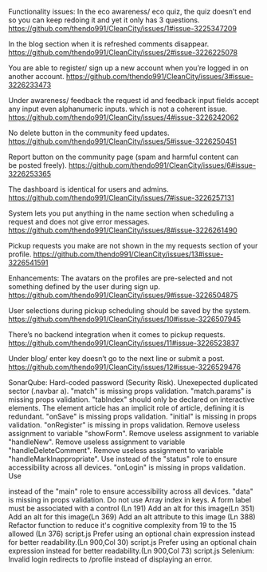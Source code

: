 Functionality issues:
In the eco awareness/ eco quiz, the quiz doesn’t end so you can keep redoing it and yet it only has 3 questions.
https://github.com/thendo991/CleanCity/issues/1#issue-3225347209

In the blog section when it is refreshed comments disappear.
https://github.com/thendo991/CleanCity/issues/2#issue-3226225078

You are able to register/ sign up a new account when you’re logged in on another account.
https://github.com/thendo991/CleanCity/issues/3#issue-3226233473

Under awareness/ feedback the request id and feedback input fields accept any input even alphanumeric inputs. which is not a coherent issue.
https://github.com/thendo991/CleanCity/issues/4#issue-3226242062

No delete button in the community feed updates.
https://github.com/thendo991/CleanCity/issues/5#issue-3226250451

Report button on the community page (spam and harmful content can be posted freely).
https://github.com/thendo991/CleanCity/issues/6#issue-3226253365

The dashboard is identical for users and admins.
https://github.com/thendo991/CleanCity/issues/7#issue-3226257131

System lets you put anything in the name section when scheduling a request and does not give error messages.
https://github.com/thendo991/CleanCity/issues/8#issue-3226261490

Pickup requests you make are not shown in the my requests section of your profile.
https://github.com/thendo991/CleanCity/issues/13#issue-3226541591

Enhancements:
The avatars on the profiles are pre-selected and not something defined by the user during sign up.
https://github.com/thendo991/CleanCity/issues/9#issue-3226504875

User selections during pickup scheduling should be saved by the system.
https://github.com/thendo991/CleanCity/issues/10#issue-3226507945

There’s no backend integration when it comes to pickup requests.
https://github.com/thendo991/CleanCity/issues/11#issue-3226523837 

Under blog/ enter key doesn’t go to the next line or submit a post.
https://github.com/thendo991/CleanCity/issues/12#issue-3226529476


SonarQube:
Hard-coded password (Security Risk).
Unexepected duplicated sector (.navbar a).
"match" is missing props validation.
"match.params" is missing props validation.
"tabIndex" should only be declared on interactive elements.
The element article has an implicit role of article, defining it is redundant.
"onSave" is missing props validation.
"initial" is missing in props validation.
"onRegister" is missing in props validation.
Remove useless assignment to variable "showForm".
Remove useless assignment to variable "handleNew".
Remove useless assignment to variable "handleDeleteComment".
Remove useless assignment to variable "handleMarkInappropriate".
Use <output> instead of the "status" role to ensure accessibility across all devices.
"onLogin" is missing in props validation.
Use <main> instead of the "main" role to ensure accessibility across all devices.
"data" is missing in props validation.
Do not use Array index in keys.
A form label must be associated with a control (Ln 191)
Add an alt for this image(Ln 351)
Add an alt for this image(Ln 369)
Add an alt attribute to this image (Ln 388)
Refactor function to reduce it's cognitive complexity from 19 to the 15 allowed (Ln 376) script.js
Prefer using an optional chain expression instead for better readability.(Ln 900,Col 30) script.js 
Prefer using an optional chain expression instead for better readability.(Ln 900,Col 73) script.js 
Selenium:
Invalid login redirects to /profile instead of displaying an error.
